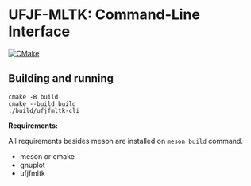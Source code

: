 # UFJF-MLTK: Command-Line Interface
[![CMake](https://github.com/mateus558/ufjfmltk-cli/actions/workflows/cmake.yml/badge.svg)](https://github.com/mateus558/ufjfmltk-cli/actions/workflows/cmake.yml)

## Building and running

```
cmake -B build
cmake --build build
./build/ufjfmltk-cli
```

**Requirements:**

All requirements besides meson are installed on ``meson build`` command.
- meson or cmake
- gnuplot
- ufjfmltk 
